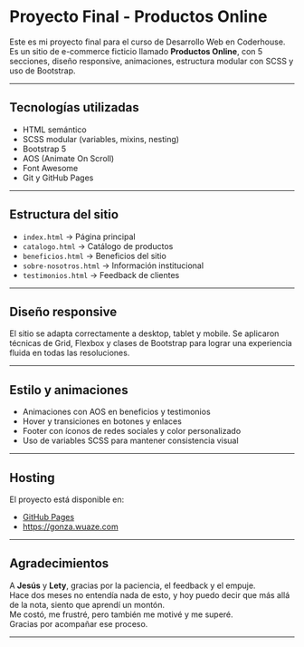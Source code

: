  #  Proyecto Final - Productos Online

Este es mi proyecto final para el curso de Desarrollo Web en Coderhouse. Es un sitio de e-commerce ficticio llamado **Productos Online**, con 5 secciones, diseño responsive, animaciones, estructura modular con SCSS y uso de Bootstrap.

---

##  Tecnologías utilizadas

- HTML semántico
- SCSS modular (variables, mixins, nesting)
- Bootstrap 5
- AOS (Animate On Scroll)
- Font Awesome
- Git y GitHub Pages

---

##  Estructura del sitio

- `index.html` → Página principal
- `catalogo.html` → Catálogo de productos
- `beneficios.html` → Beneficios del sitio
- `sobre-nosotros.html` → Información institucional
- `testimonios.html` → Feedback de clientes

---

##  Diseño responsive

El sitio se adapta correctamente a desktop, tablet y mobile. Se aplicaron técnicas de Grid, Flexbox y clases de Bootstrap para lograr una experiencia fluida en todas las resoluciones.

---
##  Estilo y animaciones

- Animaciones con AOS en beneficios y testimonios
- Hover y transiciones en botones y enlaces
- Footer con íconos de redes sociales y color personalizado
- Uso de variables SCSS para mantener consistencia visual

---

##  Hosting

El proyecto está disponible en:

- [GitHub Pages](https://gonza.github.io/proyecto-final/)  
- https://gonza.wuaze.com    

---

##  Agradecimientos

A **Jesús** y **Lety**, gracias por la paciencia, el feedback y el empuje.  
Hace dos meses no entendía nada de esto, y hoy puedo decir que más allá de la nota, siento que aprendí un montón.  
Me costó, me frustré, pero también me motivé y me superé.  
Gracias por acompañar ese proceso.

---
